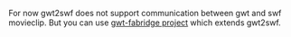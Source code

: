 For now gwt2swf does not support communication between gwt and swf movieclip.
But you can use [gwt-fabridge project](http://code.google.com/p/gwt-fabridge/) which extends gwt2swf.